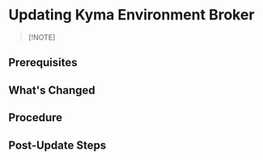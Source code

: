 <!--
{
  "metadata": {
    "requirement": "MANDATORY | RECOMMENDED",
    "type": "EXTERNAL | INTERNAL",
    "category": "CONFIGURATION | FEATURE | MIGRATION",
    "additionalFiles": 0
  }
}
-->

# Updating Kyma Environment Broker

> [!NOTE] <!-- In case of a mandatory update that will cause unwanted/severe impact if not performed, use !WARNING instead of !NOTE.-->
> <!--State whether the notable change is mandatory or recommended. Briefly explain what will happen without the update or why it's recommended.-->

## Prerequisites

<!--Describe the generic prerequisites common for all the Kyma Control Plane (KCP) components.-->

## What's Changed

<!--In this optional section, describe significant changes since the last minor or major release. For example:

- Operation changes
- New functionalities
- Deprecated functionalities
- Configuration changes
- Updating pitfalls-->

## Procedure

<!--Describe the update steps in a logical sequence.-->

## Post-Update Steps

<!--Describe any post-update steps that you might need. If monitors need to be recreated after an update, add this information to the update structure of your service/component.-->
